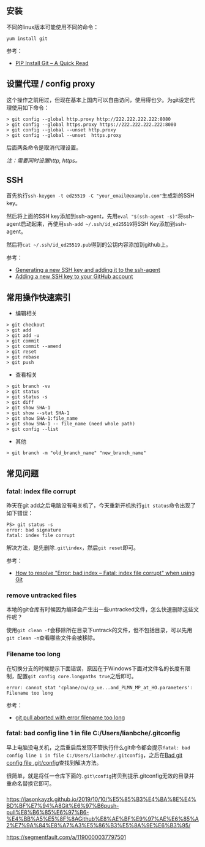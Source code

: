## 安装 

不同的linux版本可能使用不同的命令：

```
yum install git
```

参考：

- [PIP Install Git – A Quick Read](https://www.activestate.com/resources/quick-reads/pip-install-git/)

## 设置代理 / config proxy

这个操作之前用过，但现在基本上国内可以自由访问，使用得也少。为git设定代理使用如下命令：

```
> git config --global http.proxy http://222.222.222.222:8080
> git config --global https.proxy https://222.222.222.222:8080
> git config --global --unset http.proxy
> git config --global --unset  https.proxy
```

后面两条命令是取消代理设置。

*注：需要同时设置http, https。*

## SSH

首先执行`ssh-keygen -t ed25519 -C "your_email@example.com"`生成新的SSH key。

然后将上面的SSH key添加到ssh-agent，先用`eval "$(ssh-agent -s)"`将ssh-agent启动起来，再使用`ssh-add ~/.ssh/id_ed25519`将SSH Key添加到ssh-agent。

然后将`cat ~/.ssh/id_ed25519.pub`得到的公钥内容添加到github上。

参考：

- [Generating a new SSH key and adding it to the ssh-agent](https://docs.github.com/en/authentication/connecting-to-github-with-ssh/generating-a-new-ssh-key-and-adding-it-to-the-ssh-agent?platform=linux)
- [Adding a new SSH key to your GitHub account](https://docs.github.com/en/authentication/connecting-to-github-with-ssh/adding-a-new-ssh-key-to-your-github-account?platform=linux)


## 常用操作快速索引

- 编辑相关

```
> git checkout
> git add
> git add -u
> git commit
> git commit --amend
> git reset
> git rebase
> git push
```

- 查看相关

```
> git branch -vv
> git status
> git status -s
> git diff
> git show SHA-1
> git show --stat SHA-1
> git show SHA-1:file_name
> git show SHA-1 -- file_name (need whole path)
> git config --list
```

- 其他

```
> git branch -m "old_branch_name" "new_branch_name"
```

## 常见问题

### fatal: index file corrupt

昨天在git add之后电脑没有电关机了，今天重新开机执行`git status`命令出现了如下错误：

```
PS> git status -s
error: bad signature
fatal: index file corrupt
```

解决方法，是先删除`.git\index`，然后`git reset`即可。

参考：

- [How to resolve "Error: bad index – Fatal: index file corrupt" when using Git](https://stackoverflow.com/questions/1115854/how-to-resolve-error-bad-index-fatal-index-file-corrupt-when-using-git)

### remove untracked files

本地的git仓库有时候因为编译会产生出一些untracked文件，怎么快速删除这些文件呢？

使用`git clean -f`会移除所在目录下untrack的文件，但不包括目录，可以先用`git clean -n`查看哪些文件会被移除。

### Filename too long

在切换分支的时候提示下面错误，原因在于Windows下面对文件名的长度有限制，配置`git config core.longpaths true`之后即可。

```
error: cannot stat 'cplane/cu/cp_ue...and_PLMN_MP_at_HO.parameters': Filename too long
```

参考：

- [git pull aborted with error filename too long](https://stackoverflow.com/questions/21123415/git-pull-aborted-with-error-filename-too-long/22831095)

### fatal: bad config line 1 in file C:/Users/lianbche/.gitconfig

早上电脑没电关机，之后重启后发现不管执行什么git命令都会提示`fatal: bad config line 1 in file C:/Users/lianbche/.gitconfig`，之后在[Bad git config file .git/config](https://stackoverflow.com/questions/9509125/bad-git-config-file-git-config)查找到解决方法。

很简单，就是将任一仓库下面的`.git\config`拷贝到提示.gitconfig无效的目录并重命名替换它即可。

###

https://jasonkayzk.github.io/2019/10/10/%E5%85%B3%E4%BA%8E%E4%BD%BF%E7%94%A8Git%E6%97%B6push-pull%E8%B6%85%E6%97%B6-%E4%BB%A5%E5%8F%8AGithub%E8%AE%BF%E9%97%AE%E6%85%A2%E7%9A%84%E8%A7%A3%E5%86%B3%E5%8A%9E%E6%B3%95/

https://segmentfault.com/a/1190000037797501
